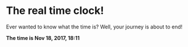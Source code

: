 # The real time clock!

Ever wanted to know what the time is? Well, your journey is about to end!

**The time is Nov 18, 2017, 18:11**